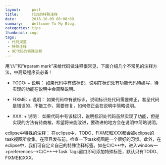 ```yaml
---
layout:     post
title:      代码的特殊注释
date:       2016-10-09 08:08:08
summary:    Wellcome To My Blog.
categories: tips
thumbnail: cogs
tags:
 - 代码规范
 - 特殊注释
 - OC代码的特殊注释
---
```



用“///”和“#param mark”来给代码做注释很常见，下面介绍几个不常见的注释方法，中高级程序员必备！

- TODO: + 说明：
如果代码中有该标识，说明在标识处有功能代码待编写，待实现的功能在说明中会简略说明。

- FIXME: + 说明：
如果代码中有该标识，说明标识处代码需要修正，甚至代码是错误的，不能工作，需要修复，如何修正会在说明中简略说明。

- XXX: + 说明：
如果代码中有该标识，说明标识处代码虽然实现了功能，但是实现的方法有待商榷，希望将来能改进，要改进的地方会在说明中简略说明。

eclipse中特殊的注释：
在eclipse中，TODO、FIXME和XXX都会被eclipse的task视图所收集。在项目发布前，检查一下task视图是一个很好的习惯。此外，在eclipse中，我们可自定义自己的特殊注释标签。如在C/C++中，进入window—>preferences—>C/C++—>Task Tags窗口即可添加特殊标签，默认只有TODO、FIXME和XXX。


